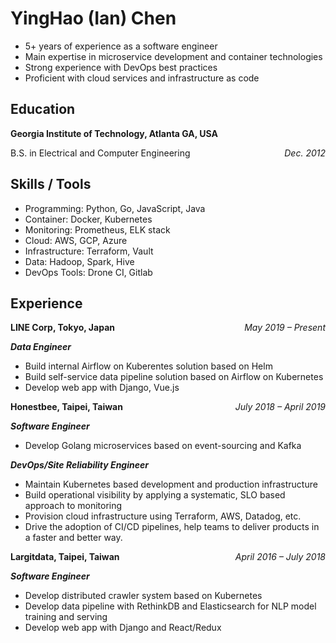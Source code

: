 # YingHao (Ian) Chen
- 5+ years of experience as a software engineer
- Main expertise in microservice development and container technologies
- Strong experience with DevOps best practices
- Proficient with cloud services and infrastructure as code

## Education
**Georgia Institute of Technology, Atlanta GA, USA**

B.S. in Electrical and Computer Engineering
<span style="float: right">*Dec. 2012*</span>

## Skills / Tools
- Programming: Python, Go, JavaScript, Java
- Container: Docker, Kubernetes
- Monitoring: Prometheus, ELK stack
- Cloud: AWS, GCP, Azure
- Infrastructure: Terraform, Vault
- Data: Hadoop, Spark, Hive
- DevOps Tools: Drone CI, Gitlab

## Experience
**LINE Corp, Tokyo, Japan**
<span style="float: right">*May 2019 &ndash; Present*</span>

***Data Engineer***
- Build internal Airflow on Kuberentes solution based on Helm
- Build self-service data pipeline solution based on Airflow on Kubernetes
- Develop web app with Django, Vue.js

**Honestbee, Taipei, Taiwan**
<span style="float: right">*July 2018 &ndash; April 2019*</span>

***Software Engineer***
- Develop Golang microservices based on event-sourcing and Kafka

***DevOps/Site Reliability Engineer***
- Maintain Kubernetes based development and production infrastructure
- Build operational visibility by applying a systematic, SLO based approach to monitoring
- Provision cloud infrastructure using Terraform, AWS, Datadog, etc.
- Drive the adoption of CI/CD pipelines, help teams to deliver products in a faster and better way.

**Largitdata, Taipei, Taiwan**
<span style="float: right">*April 2016 &ndash; July 2018*</span>

***Software Engineer***
- Develop distributed crawler system based on Kubernetes
- Develop data pipeline with RethinkDB and Elasticsearch for NLP model training and serving
- Develop web app with Django and React/Redux